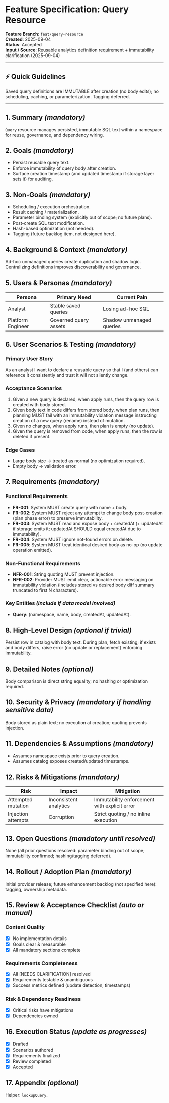 # Feature Specification: Query Resource

**Feature Branch**: `feat/query-resource`  
**Created**: 2025-09-04  
**Status**: Accepted  
**Input / Source**: Reusable analytics definition requirement + immutability clarification (2025-09-04)

---
## ⚡ Quick Guidelines
Saved query definitions are IMMUTABLE after creation (no body edits); no scheduling, caching, or parameterization. Tagging deferred.

---
## 1. Summary *(mandatory)*
`Query` resource manages persisted, immutable SQL text within a namespace for reuse, governance, and dependency wiring.

## 2. Goals *(mandatory)*
- Persist reusable query text.
- Enforce immutability of query body after creation.
- Surface creation timestamp (and updated timestamp if storage layer sets it) for auditing.

## 3. Non-Goals *(mandatory)*
- Scheduling / execution orchestration.
- Result caching / materialization.
- Parameter binding system (explicitly out of scope; no future plans).
- Post-create SQL text modification.
- Hash-based optimization (not needed).
- Tagging (future backlog item, not designed here).

## 4. Background & Context *(mandatory)*
Ad-hoc unmanaged queries create duplication and shadow logic. Centralizing definitions improves discoverability and governance.

## 5. Users & Personas *(mandatory)*
| Persona | Primary Need | Current Pain |
|---------|--------------|--------------|
| Analyst | Stable saved queries | Losing ad-hoc SQL |
| Platform Engineer | Governed query assets | Shadow unmanaged queries |

## 6. User Scenarios & Testing *(mandatory)*
### Primary User Story
As an analyst I want to declare a reusable query so that I (and others) can reference it consistently and trust it will not silently change.

### Acceptance Scenarios
1. Given a new query is declared, when apply runs, then the query row is created with body stored.
2. Given body text in code differs from stored body, when plan runs, then planning MUST fail with an immutability violation message instructing creation of a new query (rename) instead of mutation.
3. Given no changes, when apply runs, then plan is empty (no update).
4. Given the query is removed from code, when apply runs, then the row is deleted if present.

### Edge Cases
- Large body size → treated as normal (no optimization required).  
- Empty body → validation error.

## 7. Requirements *(mandatory)*
### Functional Requirements
- **FR-001**: System MUST create query with name + body.
- **FR-002**: System MUST reject any attempt to change body post-creation (plan phase error) to preserve immutability.
- **FR-003**: System MUST read and expose body + createdAt (+ updatedAt if storage emits it; updatedAt SHOULD equal createdAt due to immutability).
- **FR-004**: System MUST ignore not-found errors on delete.
- **FR-005**: System MUST treat identical desired body as no-op (no update operation emitted).

### Non-Functional Requirements
- **NFR-001**: String quoting MUST prevent injection.
- **NFR-002**: Provider MUST emit clear, actionable error messaging on immutability violation (includes stored vs desired body diff summary truncated to first N characters).

### Key Entities *(include if data model involved)*
- **Query**: (namespace, name, body, createdAt, updatedAt).

## 8. High-Level Design *(optional if trivial)*
Persist row in catalog with body text. During plan, fetch existing; if exists and body differs, raise error (no update or replacement) enforcing immutability.

## 9. Detailed Notes *(optional)*
Body comparison is direct string equality; no hashing or optimization required.

## 10. Security & Privacy *(mandatory if handling sensitive data)*
Body stored as plain text; no execution at creation; quoting prevents injection.

## 11. Dependencies & Assumptions *(mandatory)*
- Assumes namespace exists prior to query creation.
- Assumes catalog exposes created/updated timestamps.

## 12. Risks & Mitigations *(mandatory)*
| Risk | Impact | Mitigation |
|------|--------|------------|
| Attempted mutation | Inconsistent analytics | Immutability enforcement with explicit error |
| Injection attempts | Corruption | Strict quoting / no inline execution |

## 13. Open Questions *(mandatory until resolved)*
None (all prior questions resolved: parameter binding out of scope; immutability confirmed; hashing/tagging deferred).

## 14. Rollout / Adoption Plan *(mandatory)*
Initial provider release; future enhancement backlog (not specified here): tagging, ownership metadata.

## 15. Review & Acceptance Checklist *(auto or manual)*
### Content Quality
- [x] No implementation details
- [x] Goals clear & measurable
- [x] All mandatory sections complete

### Requirements Completeness
- [x] All [NEEDS CLARIFICATION] resolved
- [x] Requirements testable & unambiguous
- [x] Success metrics defined (update detection, timestamps)

### Risk & Dependency Readiness
- [x] Critical risks have mitigations
- [x] Dependencies owned

## 16. Execution Status *(update as progresses)*
- [x] Drafted
- [x] Scenarios authored
- [x] Requirements finalized
- [x] Review completed
- [x] Accepted

## 17. Appendix *(optional)*
Helper: `lookupQuery`.
